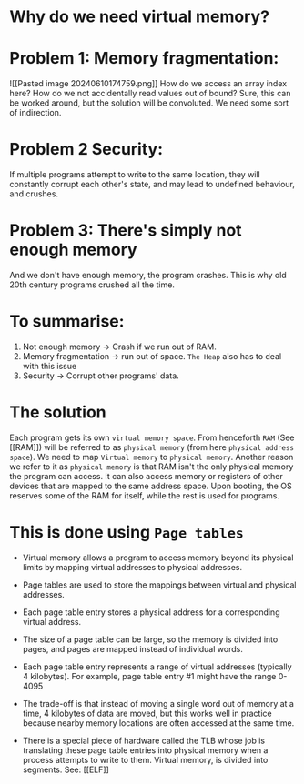 # Why do we need virtual memory?

# Problem 1: Memory fragmentation:
![[Pasted image 20240610174759.png]]
How do we access an array index here? How do we not accidentally read values out of bound? Sure, this can be worked around, but the solution will be convoluted. We need some sort of indirection.

# Problem 2 Security:
If multiple programs attempt to write to the same location, they will constantly corrupt each other's state, and may lead to undefined behaviour, and crushes.

# Problem 3: There's simply not enough memory
And we don't have enough memory, the program crashes. This is why old 20th century programs crushed all the time.


# To summarise:
1. Not enough memory -> Crash if we run out of RAM.
2. Memory fragmentation -> run out of space. `The Heap` also has to deal with this issue
4. Security -> Corrupt other programs' data.


# The solution

Each program gets its own `virtual memory space`. From henceforth `RAM` (See [[RAM]]) will be referred to as `physical memory` (from here `physical address space`). We need to map `Virtual memory` to `physical memory`. Another reason we refer to it as `physical memory` is that RAM isn't the only physical memory the program can access. It can also access memory or registers of other devices that are mapped to the same address space. Upon booting, the OS reserves some of the RAM for itself, while the rest is used for programs.


# This is done using `Page tables`

- Virtual memory allows a program to access memory beyond its physical limits by mapping virtual addresses to physical addresses.

- Page tables are used to store the mappings between virtual and physical addresses.

- Each page table entry stores a physical address for a corresponding virtual address.

- The size of a page table can be large, so the memory is divided into pages, and pages are mapped instead of individual words.

- Each page table entry represents a range of virtual addresses (typically 4 kilobytes). For example, page table entry #1 might have the range 0-4095

- The trade-off is that instead of moving a single word out of memory at a time, 4 kilobytes of data are moved, but this works well in practice because nearby memory locations are often accessed at the same time.

- There is a special piece of hardware called the TLB whose job is translating these page table entries into physical memory when a process attempts to write to them. Virtual memory, is divided into segments. See: [[ELF]]
